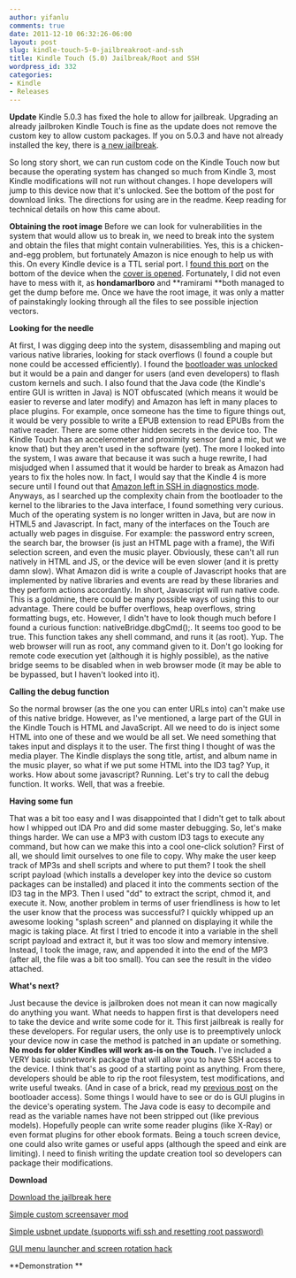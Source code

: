 ```yaml
---
author: yifanlu
comments: true
date: 2011-12-10 06:32:26-06:00
layout: post
slug: kindle-touch-5-0-jailbreakroot-and-ssh
title: Kindle Touch (5.0) Jailbreak/Root and SSH
wordpress_id: 332
categories:
- Kindle
- Releases
---
```


**Update** Kindle 5.0.3 has fixed the hole to allow for jailbreak. Upgrading an already jailbroken Kindle Touch is fine as the update does not remove the custom key to allow custom packages. If you on 5.0.3 and have not already installed the key, there is [a new jailbreak](http://www.mobileread.com/forums/showpost.php?p=1927673&postcount=84).

So long story short, we can run custom code on the Kindle Touch now but because the operating system has changed so much from Kindle 3, most Kindle modifications will not run without changes. I hope developers will jump to this device now that it's unlocked. See the bottom of the post for download links. The directions for using are in the readme. Keep reading for technical details on how this came about.<!-- more -->

**Obtaining the root image**
Before we can look for vulnerabilities in the system that would allow us to break in, we need to break into the system and obtain the files that might contain vulnerabilities. Yes, this is a chicken-and-egg problem, but fortunately Amazon is nice enough to help us with this. On every Kindle device is a TTL serial port. I [found this port](/wp-content/uploads/2011/12/serial_port.jpg) on the bottom of the device when the [cover is opened](http://www.mobileread.com/forums/showpost.php?p=1863158&postcount=191). Fortunately, I did not even have to mess with it, as **hondamarlboro** and **ramirami **both managed to get the dump before me. Once we have the root image, it was only a matter of painstakingly looking through all the files to see possible injection vectors.

**Looking for the needle**

At first, I was digging deep into the system, disassembling and maping out various native libraries, looking for stack overflows (I found a couple but none could be accessed efficiently). I found the [bootloader was unlocked](http://www.mobileread.com/forums/showpost.php?p=1866389&postcount=196) but it would be a pain and danger for users (and even developers) to flash custom kernels and such. I also found that the Java code (the Kindle's entire GUI is written in Java) is NOT obfuscated (which means it would be easier to reverse and later modify) and Amazon has left in many places to place plugins. For example, once someone has the time to figure things out, it would be very possible to write a EPUB extension to read EPUBs from the native reader. There are some other hidden secrets in the device too. The Kindle Touch has an accelerometer and proximity sensor (and a mic, but we know that) but they aren't used in the software (yet). The more I looked into the system, I was aware that because it was such a huge rewrite, I had misjudged when I assumed that it would be harder to break as Amazon had years to fix the holes now. In fact, I would say that the Kindle 4 is more secure until I found out that [Amazon left in SSH in diagnostics mode](http://www.mobileread.com/forums/showpost.php?p=1868403&postcount=202). Anyways, as I searched up the complexity chain from the bootloader to the kernel to the libraries to the Java interface, I found something very curious. Much of the operating system is no longer written in Java, but are now in HTML5 and Javascript. In fact, many of the interfaces on the Touch are actually web pages in disguise. For example: the password entry screen, the search bar, the browser (is just an HTML page with a frame), the Wifi selection screen, and even the music player. Obviously, these can't all run natively in HTML and JS, or the device will be even slower (and it is pretty damn slow). What Amazon did is write a couple of Javascript hooks that are implemented by native libraries and events are read by these libraries and they perform actions accordantly. In short, Javascript will run native code. This is a goldmine, there could be many possible ways of using this to our advantage. There could be buffer overflows, heap overflows, string formatting bugs, etc. However, I didn't have to look though much before I found a curious function: nativeBridge.dbgCmd();. It seems too good to be true. This function takes any shell command, and runs it (as root). Yup. The web browser will run as root, any command given to it. Don't go looking for remote code execution yet (although it is highly possible), as the native bridge seems to be disabled when in web browser mode (it may be able to be bypassed, but I haven't looked into it).

**Calling the debug function**

So the normal browser (as the one you can enter URLs into) can't make use of this native bridge. However, as I've mentioned, a large part of the GUI in the Kindle Touch is HTML and JavaScript. All we need to do is inject some HTML into one of these and we would be all set. We need something that takes input and displays it to the user. The first thing I thought of was the media player. The Kindle displays the song title, artist, and album name in the music player, so what if we put some HTML into the ID3 tag? Yup, it works. How about some javascript? Running. Let's try to call the debug function. It works. Well, that was a freebie.

**Having some fun**

That was a bit too easy and I was disappointed that I didn't get to talk about how I whipped out IDA Pro and did some master debugging. So, let's make things harder. We can use a MP3 with custom ID3 tags to execute any command, but how can we make this into a cool one-click solution? First of all, we should limit ourselves to one file to copy. Why make the user keep track of MP3s and shell scripts and where to put them? I took the shell script payload (which installs a developer key into the device so custom packages can be installed) and placed it into the comments section of the ID3 tag in the MP3. Then I used "dd" to extract the script, chmod it, and execute it. Now, another problem in terms of user friendliness is how to let the user know that the process was successful? I quickly whipped up an awesome looking "splash screen" and planned on displaying it while the magic is taking place. At first I tried to encode it into a variable in the shell script payload and extract it, but it was too slow and memory intensive. Instead, I took the image, raw, and appended it into the end of the MP3 (after all, the file was a bit too small). You can see the result in the video attached.

**What's next?**

Just because the device is jailbroken does not mean it can now magically do anything you want. What needs to happen first is that developers need to take the device and write some code for it. This first jailbreak is really for these developers. For regular users, the only use is to preemptively unlock your device now in case the method is patched in an update or something. **No mods for older Kindles will work as-is on the Touch.** I've included a VERY basic usbnetwork package that will allow you to have SSH access to the device. I think that's as good of a starting point as anything. From there, developers should be able to rip the root filesystem, test modifications, and write useful tweaks. (And in case of a brick, read my [previous post](http://www.mobileread.com/forums/showpost.php?p=1866389&postcount=196) on the bootloader access). Some things I would have to see or do is GUI plugins in the device's operating system. The Java code is easy to decompile and read as the variable names have not been stripped out (like previous models). Hopefully people can write some reader plugins (like X-Ray) or even format plugins for other ebook formats. Being a touch screen device, one could also write games or useful apps (although the speed and eink are limiting). I need to finish writing the update creation tool so developers can package their modifications.

**Download**

[Download the jailbreak here](/p/kindle-touch-jailbreak)

[Simple custom screensaver mod](https://github.com/downloads/yifanlu/KindleTool/simple_screensaver_1.0.zip)

[Simple usbnet update (supports wifi ssh and resetting root password)](https://github.com/downloads/yifanlu/KindleTool/simple_usbnet_1.1.zip)

[GUI menu launcher and screen rotation hack](https://github.com/yifanlu/KindleLauncher/downloads)

**Demonstration **

